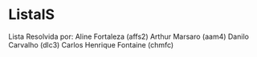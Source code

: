 # ListaIS
Lista Resolvida por:
Aline Fortaleza (affs2)
Arthur Marsaro (aam4)
Danilo Carvalho (dlc3)
Carlos Henrique Fontaine (chmfc)

